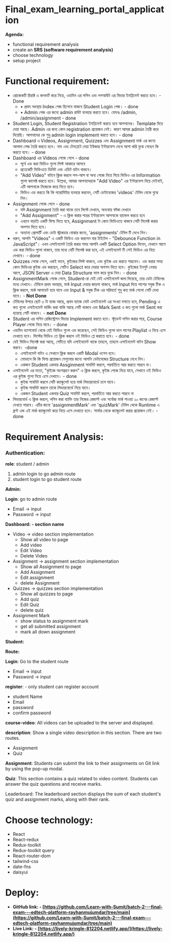 # Final_exam_learning_portal_application

**Agenda:**

- functional requirement analysis
- create an **SRS (software requirement analysis)**
- choose technology
- setup project

# Functional requirement:

- প্রোজেকটি রিয়াক্ট এ কনভার্ট করে নিয়ে, এডমিন এর লগিন এবং লগআউট এর ফিচার ইমপ্লিমেন্ট করতে হবে। - Done
    - • প্রথম অবস্থায় Index পেজ হিসেবে থাকবে Student Login পেজ। - done
    - • Admin পেজ এর জন্যে admin রাউট ব্যবহার করতে হবে। যেমনঃ /admin, /admin/assignment - done
- Student Login, Student Registration ইমপ্লিমেন্ট করতে হবে আপনাদের। Template দিয়ে দেয়া আছে। Admin এর জন্য কোন registration প্রয়োজন নেই। কারণ আমরা admin তৈরী করে দিয়েছি। আপনাদের কে শুধু admin login implement করতে হবে। - done
- Dashboard এ Videos, Assignment, Quizzes এবং Assignment মার্ক এর জন্যে আলাদা পেজ তৈরি করতে হবে। নাম এবং টেমপ্লেটে দেয়া ইউজার ইন্টারফেস দেখে আশা করি বুঝে গেছেন কি করতে হবে। - done
- Dashboard এর Videos পেজে গেলে - done
    - পূর্বে এড করা ভিডিও গুলো লিস্ট আকারে আসবে
    - প্রত্যেকটি ভিডিওতে ডিলিট এবং এডিট বাটন থাকবে।
    - "Add Video" বাটনে ক্লিক করলে পপ-আপ বা অন্য পেজে নিয়ে গিয়ে ভিডিও এর Information গুলো কালেক্ট করতে হবে। উল্লেখ্য, আমরা আপনাদেরকে "Add Video" এর ইন্টারফেস দিয়ে দেইনাই, এটি আপনাকে নিজেকে করে নিতে হবে।
    - ভিডিও এড করতে কি কি প্যারামিটার ব্যবহার করবেন, সেটি ডেটাবেজের 'videos' টেবিল থেকে বুঝে নিন।
- Assignment পেজে গেলে - done
    - যদি Assignment তৈরি করা থাকে তবে লিস্টে দেখাবে, অন্যথায় ফাঁকা দেখাবে
    - "Add Assignment" - এ ক্লিক করার পরের ইন্টারফেস আপনাকে হ্যান্ডেল করতে হবে
    - এখানে বাড়তি একটি ফিল্ড দিতে হবে, Assignment টা কোন ভিডিওতে থাকবে সেটি সিলেক্ট করার অপশন দিতে হবে।
    - অন্যান্য প্রোপার্টি এবং ডেটা স্ট্রাকচার বোঝার জন্যে, 'assignments' টেবিল টি দেখে নিন।
- ধরুন, আপনি "Videos" এ একটি ভিডিও এড করলেন যার টাইটেল - "Debounce Function in JavaScript"। এখন এসাইনমেন্ট তৈরি করার সময় আপনি একটি Select Option দিবেন, যেখানে আগে এড করা ভিডিও গুলো থাকবে, তার মধ্যে যেটি সিলেক্ট করা হবে, এই এসাইনমেন্ট টি সেই ভিডিও এর নিচে দেখাবে। - done
- Quizzes পেজে গেলে, একই ভাবে, কুইজের লিস্ট থাকবে, এবং কুইজ এড করতে পারবেন। এড করার সময় কোন ভিডিওর কুইজ এড করছেন, সেটিও Select করে দেয়ার অপশন দিতে হবে। কুইজের ইনপুট নেবার আগে, JSON Server এ দেয়া Data Structure ভাল করে বুঝে নিন। - done
- AssignmentMark পেজে গেলে, Student-রা যেই যেই এসাইনমেন্ট জমা দিয়েছে, তার ডেটা টেবিলের মধ্যে দেখাবে। টেবিলে প্রথম অবস্থায়, মার্ক Input দেয়ার জায়গা থাকবে, মার্ক Input দিয়ে পাশের সবুজ টিক এ ক্লিক করলে, মার্ক আপডেট হয়ে যাবে এবং Input & সবুজ টিক এর পরিবর্তে শুধু কত মার্ক পেলো সেটি দেখা যাবে। - **Not Done**
- টেবিলের উপরে ছোট ৩ টা ব্যাজ আছে, প্রথম ব্যাজে মোট এসাইনমেন্ট এর সংখ্যা বসাতে হবে, Pending এ কত গুলো এসাইনমেন্ট মার্কিং করা বাকি আছে সেটি থাকবে এবং Mark Sent এ কত গুলো মার্ক Sent করা হয়েছে সেটি থাকবে। - **not Done**
- Student এর লগিন রেজিস্ট্রেশন ফিচার Implement করতে হবে। স্টুডেন্ট লগিন করার পরে, Course Player পেজে নিয়ে যাবে। - done
- এডমিন ড্যাশবোর্ড থেকে যেই ভিডিও গুলো এড করেছেন, সেই ভিডিও গুলো ডান পাশের Playlist এ নিয়ে এসে দেখাতে হবে। লিস্টের ভিডিও তে ক্লিক করলে ওই ভিডিও প্লে করাতে হবে। - done
- যেই ভিডিও সিলেক্ট করা আছে, সেটিতে যদি এসাইনমেন্ট থাকে তাহলে, তাহলে এসাইনমেন্ট বাটন Show করবে। -done
    - এসাইনমেন্ট বাটন এ সেখানে ক্লিক করলে একটি Modal ওপেন হবে।
    - মোডালে কি কি ফিল্ড প্রয়োজন সেগুলোর জন্যে আপনি ডেটাবেজের Structure দেখে নিন।
    - একজন Student একবার Assginment সাবমিট করলে, পরবর্তিতে আর করতে পারবে না।
- এসাইনমেন্ট এর মতো, "কুইজে অংশগ্রহণ করুন" এ ক্লিক করলে, কুইজ পেজে নিয়ে যাবে, সেখানে ওই ভিডিও এর কুইজ গুলো নিয়ে এসে দেখাবে। - done
    - কুইজ সাবমিট করলে সেটি ক্যাল্কুলেট হয়ে মার্ক লিডারবোর্ডে চলে যাবে।
    - কুইজ সাবমিট করলে তাকে লিডারবোর্ডে নিয়ে যাবে।
    - একজন Student একবার Quiz সাবমিট করলে, পরবর্তিতে আর করতে পারবে না
- লিডারবোর্ড এ ক্লিক করলে, লগিন করা ব্যাক্তি তার নিজের রেজাল্ট এবং সর্বোচ্চ মার্ক পাওয়া ২০ জনের রেজাল্ট দেখতে পারবে। এটির জন্যে 'assignmentMark' এবং 'quizMark' টেবিল থেকে Runtime এ ফ্রন্ট এন্ড এই মার্ক ক্যাল্কুলেট করে নিয়ে এসে দেখাতে হবে। সার্ভার থেকে ক্যাল্কুলেট করার প্রয়োজন নেই। - done

# Requirement Analysis:

### Authentication:

**role**: student / admin 

1. admin login to go admin route
2. student login to go student route

************Admin:************

**Login**: go to admin route 

- Email → input
- Password → input

**Dashboard: - section name**

- Video → video section implementation
    - Show all video to page
    - Add video
    - Edit Video
    - Delete Video
- Assignment → assignment section implementation
    - Show all Assignment to page
    - Add Assignment
    - Edit assignment
    - delete Assignment
- Quizzes → quizzes section implementation
    - Show all quizzes to page
    - Add quiz
    - Edit Quiz
    - delete quiz
- Assignment Mark
    - show status to assignment mark
    - get all submitted assignment
    - mark all down assignment

****************Student:****************

**Route:**

**Login**: Go to the student route

- Email → input
- Password → input

**register**: - only student can register account

- student Name
- Email
- password
- confirm password

**course-video**: All videos can be uploaded to the server and displayed.

**description**: Show a single video description in this section. There are two routes.

- Assignment
- Quiz

**Assignment**: Students can submit the link to their assignments on Git link by using the pop-up modal.

**Quiz**: This section contains a quiz related to video content. Students can answer the quiz questions and receive marks.

Leaderboard: The leaderboard section displays the sum of each student's quiz and assignment marks, along with their rank.

# Choose technology:

- React
- React-redux
- Redux-toolkit
- Redux-toolkit query
- React-router-dom
- tailwind-css
- date-fns
- daisyui

# Deploy:

- **GitHub link: - [https://github.com/Learn-with-Sumit/batch-2---final-exam---edtech-platform-rayhanmujumdar/tree/main](https://github.com/Learn-with-Sumit/batch-2---final-exam---edtech-platform-rayhanmujumdar/tree/main)**
- **Live Link: - [https://lively-kringle-812204.netlify.app/](https://lively-kringle-812204.netlify.app/)**
